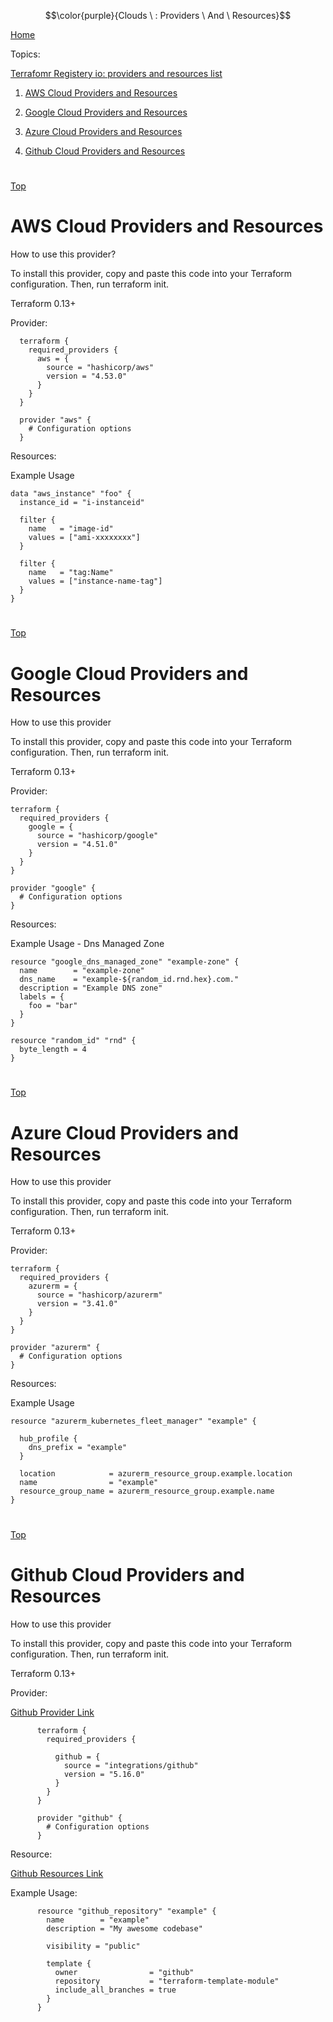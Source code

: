$$\color{purple}{Clouds \ : Providers \ And \ Resources}$$


[Home](#all-file-links.md)
<a name="top"></a>

Topics: 

  [Terrafomr Registery io: providers and resources list](https://registry.terraform.io/)
 
  1. [AWS Cloud Providers and Resources](#aws-providers-resources)
   
  2. [Google Cloud Providers and Resources](#google-providers-resources)
   
  3. [Azure Cloud Providers and Resources](#azure-providers-resources)
    
  4. [Github Cloud Providers and Resources](#github-providers-resources)
    
              
        
    
    
   
   
    
    
    
    
    
#
[Top](#top)
<a name="aws-providers-resources"></a>
# AWS Cloud Providers and Resources

How to use this provider?

To install this provider, copy and paste this code into your Terraform configuration. Then, run terraform init.

Terraform 0.13+

Provider:


      terraform {
        required_providers {
          aws = {
            source = "hashicorp/aws"
            version = "4.53.0"
          }
        }
      }

      provider "aws" {
        # Configuration options
      }




Resources:

Example Usage


    data "aws_instance" "foo" {
      instance_id = "i-instanceid"

      filter {
        name   = "image-id"
        values = ["ami-xxxxxxxx"]
      }

      filter {
        name   = "tag:Name"
        values = ["instance-name-tag"]
      }
    }




#
[Top](#top)
<a name="google-providers-resources"></a>
# Google Cloud Providers and Resources



How to use this provider

To install this provider, copy and paste this code into your Terraform configuration. Then, run terraform init.

Terraform 0.13+


Provider:


    terraform {
      required_providers {
        google = {
          source = "hashicorp/google"
          version = "4.51.0"
        }
      }
    }

    provider "google" {
      # Configuration options
    }



Resources:


Example Usage - Dns Managed Zone


    resource "google_dns_managed_zone" "example-zone" {
      name        = "example-zone"
      dns_name    = "example-${random_id.rnd.hex}.com."
      description = "Example DNS zone"
      labels = {
        foo = "bar"
      }
    }

    resource "random_id" "rnd" {
      byte_length = 4
    }




#
[Top](#top)
<a name="azure-providers-resources"></a>
# Azure Cloud Providers and Resources


How to use this provider

To install this provider, copy and paste this code into your Terraform configuration. Then, run terraform init.

Terraform 0.13+


Provider:



    terraform {
      required_providers {
        azurerm = {
          source = "hashicorp/azurerm"
          version = "3.41.0"
        }
      }
    }

    provider "azurerm" {
      # Configuration options
    }



Resources: 

Example Usage

    resource "azurerm_kubernetes_fleet_manager" "example" {

      hub_profile {
        dns_prefix = "example"
      }

      location            = azurerm_resource_group.example.location
      name                = "example"
      resource_group_name = azurerm_resource_group.example.name
    }




#
[Top](#top)
<a name="github-providers-resources"></a>
# Github Cloud Providers and Resources


How to use this provider

To install this provider, copy and paste this code into your Terraform configuration. Then, run terraform init.

Terraform 0.13+

Provider: 

[Github Provider Link](https://registry.terraform.io/providers/integrations/github/5.16.0)


          terraform {
            required_providers {
            
              github = {
                source = "integrations/github"
                version = "5.16.0"
              }
            }
          }

          provider "github" {
            # Configuration options
          }


Resource:

[Github Resources Link](https://registry.terraform.io/providers/integrations/github/latest/docs)


Example Usage:

          resource "github_repository" "example" {
            name        = "example"
            description = "My awesome codebase"

            visibility = "public"

            template {
              owner                = "github"
              repository           = "terraform-template-module"
              include_all_branches = true
            }
          }













